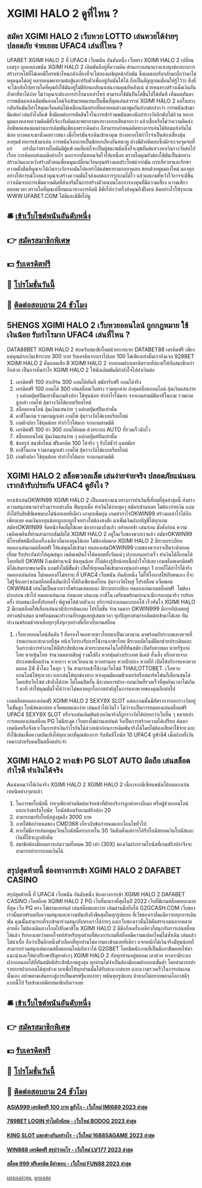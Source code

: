 # XGIMI HALO 2 ดูที่ไหน ?
## สมัคร XGIMI HALO 2 เว็บหวย LOTTO เล่นหวยได้ง่ายๆ ปลอดภัย จ่ายเยอะ UFAC4 เล่นที่ไหน ?
UFABET XGIMI HALO 2 ที่ UFAC4 เว็บพนัน อันดับหนึ่ง เว็บตรง XGIMI HALO 2 เปลี่ยนเกมรุก บุกแหล่งพนัน XGIMI HALO 2 เดิมพันดีอยู่ที่ความคิด ต้านกระแสมาแรงแซงทุกช่องทางการสร้างรายได้ที่ไม่เคยมีใครหน้าไหนกล้าเลี่ยงที่จะไม่ลองเผชิญหน้ากับมัน ซึ่งผลตอบรับกลับมาถือว่ามาไม่หยุดฉุดไม่อยู่ หลายคนพยายามต่อสู้และปรับตัวเพื่ออยู่กับมันให้ได้ ถือเป็นสัญญาณเตือนให้รู้ไว้ว่า สิ่งที่จะได้กลับไปตราบใดที่คุณยังใช้มันอยู่ไม่ตีย้อนกลับมาเล่นงานคุณทีหลังแน่ ด้วยหนทางสร้างเม็ดเงินอันล้ำค่าที่หาได้ง่าย ไม่ว่าคุณจะต้องการกำไรมากเท่าไหร่ สามารถใช้มันปีนไต่ขึ้นไปได้ทันที เห็นผลทันตา การพนันแหล่งเดิมพันออนไลน์จึงเข้ามาทดแทนเป็นพื้นที่สุดแสนสวรรค์ XGIMI HALO 2 แต่ในทางกลับกันมันก็ทำให้คุณเจ็บแค้นได้เหมือนกันอย่างที่หลายคนต่างมาพูดกันปากต่อปากว่า การพนันเข้ามามีแต่แย่ เล่นยังไงก็แพ้ ซึ่งมีผลต่อการตัดสินใจในการเข้าร่วมพนันของนักล่ารางวัลอีกนับไม่ถ้วน หลากมุมมองหลายความคิดมีทั้งจ้องจับผิดและพยายามหาทางออกเสียมากกว่า แล้วเชื่อหรือไม่ว่าความคิดส่งอิทธิพลแสดงผลผ่านการเดิมพันเพียงเพราะคิดต่าง ก็สามารถกำหนดทิศทางการเล่นได้ย้อนแย้งกันไม่น้อย บางคนจะมานั่งคอยวาสนา เมื่อไหร่มันจะเดินเข้าหาคุณ บ้างอยากได้กำไรจำเป็นต้องเสี่ยงลุ้น ลงทุนด้วยการเข้ามาเล่น การพนันจึงกลายเป็นข้อถกเถียงกันหนาหู ต่างมีฝ่ายคิดลบซึ่งมักจะเจอจุดจบที่แย่       อย่าลืมว่าตราบใดมันมีผู้แพ้ คนที่แน่ก็จะเป็นผู้ชนะพนันซึ่งก็จะสุขสันต์แสวงหาเงินรางวัลต่อไปเรื่อย การคิดลบส่งผลดีอย่างไร นอกจากบั่นทอนจิตใจให้เหนื่อย ตราบใดคุณยังต้องใช้มันเป็นช่อทางสร้างเงินและหวังสร้างตัวตนเพื่อหมุนเปลี่ยนเวียนทุนสร้างผลประโยชน์จากมัน การเยียวยาและรักษาความตั้งมั่นที่คุณจะได้เงินรางวัลจากมันไปคงทำได้แต่พยายามกลบจุดลบ สยบด้วยมุมมองใหม่ มองทุกอย่างให้การณ์ไกลแล้วคุณจะสร้างความมั่นใจส่งผลต่อการรุกเกมได้ไว แล้วผลเกมที่หวังไว้อาจจะดีขึ้นกว่าเดิมจากการเพิ่มความคิดที่ส่งเสริมในการสร้างตัวตนบนโลกการลงทุนที่มีความเสี่ยง ความเสียวตลอดเวลา ตราบใดที่คุณเปลี่ยนแนวทางการคิดดี มีชัยไปกว่าครึ่งส่งคุณถึงฝั่งแน่ คิดอย่างไรให้รุกเกม WWW.UFABET.COM ได้ดีและมีชัยไปดู

## 🛎 [เข้าเว็บไซต์พนันอันดับหนึ่ง](https://bit.ly/3SdLNi2)
## 👉 [สมัครสมาชิกพิเศษ](https://bit.ly/3SdLNi2)
## 💵 [รับเครดิตฟรี](https://bit.ly/3dyRKHj)
## 👑 [โปรโมชั่นวันนี้](https://bit.ly/3dyRKHj)
## 📱 [ติดต่อสอบถาม 24 ชัวโมง](https://bit.ly/3dyRKHj)

## 5HENGS XGIMI HALO 2 เว็บหวยออนไลน์ ถูกกฎหมาย ใช้เงินน้อย รับกำไรมาก UFAC4 เล่นที่ไหน ?
DATA88BET XGIMI HALO 2 ต้อนรับสมาชิกใหม่ด้วยการแจก DATABET88 เครดิตฟรี เพียงแค่คุณฝากเงินเข้าระบบ 300 บาท รับเครดิตจากเราไปเลย 100 ไม่เพียงเท่านั้นเรายังแจก 928BET XGIMI HALO 2 คืนยอดเสีย 8 XGIMI HALO 2 จากยอดฝากเครดิตรายสัปดาห์ให้กับสมาชิกเก่าอีกด้วย เป็นการคืนกำไร XGIMI HALO 2 ให้นักเดิมพันมีกำลังใจไปทำเงินต่อ
1. เครดิตฟรี 100 ทำเทิร์น 300 ถอนได้ทันที สมัครรับฟรี ถอนได้จริง
2. เครดิตฟรี 100 ถอนได้ 300 เล่นสล็อตเว็บตรง รวมทุกค่าย ล่าสุดสล็อตออนไลน์ ลุ้นเงินแสนง่าย ๆ แค่กดปุ่มสปินเท่านั้นเกมยิงปลา ใช้ทุนน้อย ทำกำไรได้มาก จากเกมสามมิติคาสิโนเกม รวมเกมลูกเต๋า เกมไพ่ ลุ้นรางวัลได้แบบเรียลไทม์
3. สล็อตออนไลน์ ลุ้นเงินแสนง่าย ๆ แค่กดปุ่มสปินเท่านั้น
4. คาสิโนเกม รวมเกมลูกเต๋า เกมไพ่ ลุ้นรางวัลได้แบบเรียลไทม์
5. เกมยิงปลา ใช้ทุนน้อย ทำกำไรได้มาก จากเกมสามมิติ
6. เครดิตฟรี 100 ทำ 300 ถอนได้หมด ด้วยระบบ AUTO ที่รวดเร็วฉับไว
7. สล็อตออนไลน์ ลุ้นเงินแสนง่าย ๆ แค่กดปุ่มสปินเท่านั้น
8. ข้อสรุป สมาชิกใหม่ ฟรีเครดิต 100 ได้จริง ๆ รับได้ชัวร์ แค่สมัคร
9. คาสิโนเกม รวมเกมลูกเต๋า เกมไพ่ ลุ้นรางวัลได้แบบเรียลไทม์
10. เกมยิงปลา ใช้ทุนน้อย ทำกำไรได้มาก จากเกมสามมิติ

## XGIMI HALO 2 สล็อตวอลเล็ต เล่นง่ายจ่ายจริง ปลอดภัยแน่นอน เรากล้ารับประกัน UFAC4 ดูยังไง ?
ทางเข้าเล่นOKWIN99 XGIMI HALO 2 เป็นหนทางแนวทางการทำเงินที่เยี่ยมที่สุดล่าสุดนี้ ส่งตรงความสนุกสนานร่าเริงมาจากต่างถิ่น ฟินทุกเมื่อ ทำเงินได้ง่ายสุดๆ สมัครเข้ามาเลย ไม่ต้องจ่ายเงิน แถมยังได้รับสิทธิพิเศษมากไม่น้อยเลยทีเดียว เอามาเพิ่มทุน เกมทำกำไรOKWIN99 สร้างผลกำไรได้อีกเพียบเลย คนเงินลงทุนน้อยถูกอกถูกใจอย่างไม่ต้องสงสัย มาเพิ่มเงินฝากบัญชีได้ทุกเกม สมัครOKWIN99 จัดหนักจัดเต็มได้เลย ช่องทางมาถึงแล้ว อย่าคอยช้า เล่นก่อน มั่งคั่งก่อน ความเพลิดเพลินที่ท่านสามารถสัมผัสได้ XGIMI HALO 2 อยู่ในเว็บของพวกเราแล้ว สมัครOKWIN99 มีโทรศัพท์มือถือเครื่องเดียวก็มาลงทุนได้เลย ไม่ต้องคิดมาก XGIMI HALO 2 มีระบบระเบียบ ทดลองเล่นเกมสล็อตฟรี ให้แด่คุณได้เข้ามา ทดลองเล่นOKWIN99 เกมของพวกเราเป็นระดับยอดเยี่ยม รับประกันทำให้คุณสนุก เพลิดเพลินใจได้ตลอดทั้งวันแน่ๆ ฝากถอนอย่างเร็ว ทำเงินได้ก็ถอนได้โดยทันที
OKWIN ถึงแม้ท่านจะมี ต้นทุนน้อย ก็ไม่ต้องรู้สึกน้อยเนื้อต่ำใจไปเลย เกมสล็อตเครดิตฟรี มิได้เล่นยากขนาดนั้น แถมยังไม่มีขั้นต่ำ เปิดให้ทุกคนได้เข้ามาลงทุนอย่างสนุก 1 บาทก็ได้กำไรได้จริง ทดลองเล่นก่อน ไม่ทดลองก็ไม่ทราบ ที่ UFAC4 เว็บพนัน อันดับหนึ่ง ไม่ให้โอกาสให้กับตนเอง ก็จะไม่รู้จักเลยว่าเกมสล็อตนั้นบันเทิงใจได้ถึงเพียงแค่ไหน ลุ้นรางวัลใหญ่ โปรสล็อต แจ็คพอต OKWIN44 เล่นไม่เป็นพวกเราก็พร้อมเสนอแนะ มีระบบระเบียบ ทดลองเล่นเกมสล็อตฟรี  ไม่ต้องฝากก่อน เข้าไป ทดลองเล่นเกม ก่อนเลย เล่นเกม กาสิโน เตรียมพร้อมก่อนจะมีการลงทุนจริง รบร้อยครั้ง ย่อมชนะอีกทั้งร้อยครั้ง พิสูจน์ได้ด้วยตัวเอง บริการฝากถอนแบบออโต้ เร็วทันใจ XGIMI HALO 2 มีเกมสล็อตให้เลือกเล่นนานัปการต้นแบบ โปรโมชั่น จำนวนมาก OKWIN999 มีการอัปเดตอยู่อย่างสม่ำเสมอ มาพร้อมคณะทำงานที่รอดูแลอยู่เสมอเวลา ทุกปัญหาสามารถติดต่อเข้ามาได้เลย ทีมทำงานพร้อมช่วยเหลือทุกๆสิ่งทุกๆอย่างที่เกี่ยวกับเกมสล็อต
1. เว็บหวยออนไลน์อันดับ 1 ที่ครองใจคอหวยชาวไทยมาเป็นเวลานาน มาพร้อมกับระบบแทงหวยที่ง่ายมากและสะดวกที่สุด หน้าเว็บรองรับการใช้งานภาษาไทย มีระบบอัตโนมัติมาช่วยประเมินและวิเคราะห์การทำงานให้มีประสิทธิภาพ ด้วยระบบเทคโนโลยีที่ทันสมัย เปิดรับทายผล หวยรัฐบาลไทย หวยหุ้นไทย จำนวนหลายสิบคู่ รวมไปถึง หวยหุ้นต่างประเทศ นิเคอิ ฮั่งเส็ง หรือหวยจากประเทศเพื่อนบ้าน หวยลาว หวยเวียดนาม หวยฮานอย หวยปิงปอง หวยยี่กี เปิดให้บริการแทงหวยตลอด 24 ชั่วโมง ในทุก ๆ วัน สามารถเข้าใช้งานเว็บไซต์ THAILOTTOBET. เว็บหวยออนไลน์ได้ทุกเวลา และเล่นได้ทุกช่องทาง หากคุณมีคอมพิวเตอร์หรือสมาร์ทโฟนก็เลือกเล่นได้ โดยเข้าเว็บไซต์ เข้าถึงได้ง่าย ไม่โดนปิดกั้น มีระบบการฝาก-ถอนเงินที่รวดเร็วที่สุดกินเวลาไม่เกิน 1 นาที ทำให้คุณมั่นใจได้ว่าจะไม่พลาดทุกโอกาสสำคัญในการแทงหวยของคุณอีกต่อไป

เกมสล็อตทดลองเล่นฟรี XGIMI HALO 2 SEXY8X SLOT แต่ละเกมนั้นมีอัตราการออกรางวัลอยู่ในขั้นสูง โบนัสแตกบ่อย แจ็คพอตแตกง่าย เล่นแล้วได้เงินไว ไม่ว่าจะเป็นการทดลองเล่นสล็อตฟรี UFAC4 SEXY8X SLOT หรือจะเล่นเดิมพันด้วยเงินจริงก็ถูกรางวัลได้บ่อยกว่าเว็บอื่น ๆ หลายเท่า การทดลองเล่นสล็อต PG ไม่มีสะดุด เว็บตรงไม่ผ่านเอเย่นต์ จึงเป็นการสร้างความได้เปรียบ ค้นหาเทคนิคหรือจังหวะในการทำเงินกำไรกันได้ล่วงหน้าก่อนการเดิมพันจริงได้โดยไม่ต้องเสียค่าใช้จ่าย และยังใช้เล่นเพื่อความบันเทิงได้ทุกเวลาที่คุณต้องการ
รับทันทีโบนัส 10 UFAC4 ยูฟ่าซี4 เมื่อฝากทั้งวันเหมาะสำหรับคนปั่นสล็อตประจำ

## XGIMI HALO 2 ทางเข้า PG SLOT AUTO มือถือ เล่นสล็อตกำไรดี ทำเงินได้จริง
Aแน่นอนว่าได้เงินจริง XGIMI HALO 2 XGIMI HALO 2 เนื่องจากมีเซียนพนันได้ทดลองเล่นเทคนิคต่างๆมาแล้ว
1. ในการขอโบนัสนี้ ง่ายๆเพียงท่านติดต่อเจ้าหน้าที่ฝ่ายบริการลูกค้าทางอีเมล หรือผู้ช่วยออนไลน์ และแจ้งขอรับโบนัส  โบนัสต้อนรับเกมส์ยิงปลา 20
2. สามารถขอรับโบนัสสูงสุดถึง 3000 บาท
3. ภายใต้ข้อกำหนดของ CMD368 เกี่ยวกับข้อกำหนดและเงื่อนไขทั่วไป.
4. หากไม่มีการเล่นหมุนเวียนโบนัสนี้ครบภายใน 30 วันนับตั้งแต่การได้รับโบนัสยอดเงินโบนัสและเงินที่ได้จะถูกหักคืน
5. สมาชิกต้องมียอดการเล่นรวมทั้งหมด 30 เท่า (30X) ของเงินฝากรวมโบนัสที่เกมส์ยิงปลาจึงจะสามารถทำการถอนเงินได้.

## สรุปสุดท้ายนี้ ช่องทางการเข้า XGIMI HALO 2 DAFABET CASINO
สรุปสุดท้ายนี้ ที่ UFAC4 เว็บพนัน อันดับหนึ่ง ช่องทางการเข้า XGIMI HALO 2 DAFABET CASINO เว็บสล็อต XGIMI HALO 2 PG เว็บที่มาแรงที่สุดในปี 2022 เว็บที่มีเกมสล็อตเยอะมากที่สุด เว็บ PG ตรง ไม่ผ่านเอเย่นต์ เล่นสล็อตแตกง่าย เล่นผ่านมือถือได้ G2GCASH.COM เว็บของเรานั้นมาพร้อมกับความสนุกและความบันเทิงถึงขีดสุดในทุกรูปแบบ ที่เว็ขของเราลิ้นเดียวจบทุกการเดิมพัน คุณนั้นสามารถที่จะเข้ามาร่วมสนุกกับทางเราได้ง่ายๆ และเว็บของเรานั้นได้คัดสรรเกมหลากหลายค่ายดัง ไม่ต้องเดินทางไกลไปถึงคาสิโน XGIMI HALO 2 มีมือถือเครื่องเดียวก็สนุกกับการเล่นสล็อตได้แล้ว รับรองเลยว่าตอบโจทย์สำหรับทุกท่านที่ต้องการเกมที่สล็อตมีความแปลกใหม่ไม่ซ้ำเดิม เล่นแล้วไม่น่าเบื่อ ถือว่าเป็นอีกหนึ่งตัวเลือกที่ทุกท่านไม่ควรมองข้ามเลยทีเดียว แจกหนักได้เงินจริงมีทุนน้อยก็สามารถร่วมสนุกเล่นเกมสล็อตออนไลน์กับเราได้ G2GBET โดยมีพนักงานที่เป็นมืออาชีพคอยให้คำแนะนำและให้คำปรึกษาปัญหาต่างๆ XGIMI HALO 2 กับทุกท่านอยู่ตลอดเวลาด้วย ทางเรามีระบบ ฝากถอนออโต้ที่ทันสมัยมีประสิทธิภาพสูงสุด ทุกท่านไม่จำเป็นต้องมียอดฝากถอนขั้นต่ำ โดยสามารถทำรายการฝากถอนได้ทุกช่วงเวลาเพื่อให้ทุกท่านนั้นได้รับสะดวกสบาย และความรวดเร็วในการเล่นเกมนั้นเอง อย่าพลาดเส้นทางสู่การเป็นเศรษฐีแบบง่ายๆ พนันทุกรูปแบบ ถ้าหากไม่อยากพลาดโอกาสดีๆแบบนี้ไป รีบเข้ามาสมัครสมาชิกกับเราเลย

## 🛎 [เข้าเว็บไซต์พนันอันดับหนึ่ง](https://bit.ly/3SdLNi2)
## 👉 [สมัครสมาชิกพิเศษ](https://bit.ly/3SdLNi2)
## 💵 [รับเครดิตฟรี](https://bit.ly/3dyRKHj)
## 👑 [โปรโมชั่นวันนี้](https://bit.ly/3dyRKHj)
## 📱 [ติดต่อสอบถาม 24 ชัวโมง](https://bit.ly/3dyRKHj)

#### [ASIA999 เครดิตฟรี 100 บาท ดูยังไง - เว็บใหม่ IMI689 2023 ล่าสุด](https://atom.io/themes/asia999%20เครดิตฟรี%20100%20บาท%20ดูยังไง%20-%20เว็บใหม่%20imi689%202023%20ล่าสุด)
#### [789BET LOGIN ทำไมถึงนิยม - เว็บใหม่ BODOG 2023 ล่าสุด](https://atom.io/themes/789bet%20login%20ทำไมถึงนิยม%20-%20เว็บใหม่%20bodog%202023%20ล่าสุด)
#### [KING SLOT แตกต่างกันอย่างไร - เว็บใหม่ 1688SAGAME 2023 ล่าสุด](https://atom.io/themes/king%20slot%20แตกต่างกันอย่างไร%20-%20เว็บใหม่%201688sagame%202023%20ล่าสุด)
#### [WIN888 เครดิตฟรี สรุปว่าอะไร - เว็บใหม่ LV177 2023 ล่าสุด](https://atom.io/themes/win888%20เครดิตฟรี%20สรุปว่าอะไร%20-%20เว็บใหม่%20lv177%202023%20ล่าสุด)
#### [สล็อต 999 ฟรีเครดิต มีคำตอบ - เว็บใหม่ FUN88 2023 ล่าสุด](https://atom.io/themes/สล็อต%20999%20ฟรีเครดิต%20มีคำตอบ%20-%20เว็บใหม่%20fun88%202023%20ล่าสุด)

[ผลบอลล่าสุด](https://siamsport.tv "ผลบอลล่าสุด"), [ดูบอลสด](https://siamsport.tv/ดูบอลสด "ดูบอลสด")